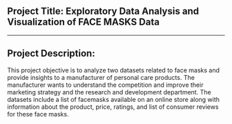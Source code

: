 ## Project Title: Exploratory Data Analysis and Visualization of FACE MASKS Data
-----------------------------------------------------------------
## Project Description:
This project objective is to analyze two datasets related to face masks and
provide insights to a manufacturer of personal care products. The manufacturer wants
to understand the competition and improve their marketing strategy and the research
and development department. The datasets include a list of facemasks available on an
online store along with information about the product, price, ratings, and list of
consumer reviews for these face masks.
